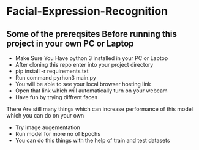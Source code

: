 # Facial-Expression-Recognition
<h2>Some of the prereqsites Before running this project in your own PC or Laptop</h2>

<div> 
  <ul>
    <li>Make Sure You Have python 3 installed in your PC or Laptop  </li>
    <li> After cloning this repo enter into your project directory </li>
    <li> pip install -r requirements.txt </li>
    <li> Run command pyrhon3 main.py </li>
    <li> You will be able to see your local browser hosting link </li>
    <li> Open that link which will automatically turn on your webcam </li>
    <li> Have fun by trying diffrent faces </li>
  </ul>
</div>

<div>
  <p> There Are still many things which can increase performance of this model which you can do on your own
  <ul>
    <li> Try image augementation</li>
    <li> Run model for more no of Epochs</li>
    <li> You can do this things with the help of train and test datasets </li>
    <a href=""> </a>
    
  
  
  </ul>
  </p>

</div>

